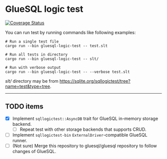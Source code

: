 # GlueSQL logic test

[![Coverage Status](https://coveralls.io/repos/github/gluesql/gluesql-logic-test/badge.svg?branch=main)](https://coveralls.io/github/gluesql/gluesql-logic-test?branch=main)

You can run test by running commands like following examples:

```
# Run a single test file
cargo run --bin gluesql-logic-test -- test.slt

# Run all tests in directory
cargo run --bin gluesql-logic-test -- slt/

# Run with verbose output
cargo run --bin gluesql-logic-test -- --verbose test.slt
```

_slt/_ directory may be from https://sqlite.org/sqllogictest/tree?name=test&type=tree.

---

TODO items
----------

 - [x] Implement `sqllogictest::AsyncDB` trait for GlueSQL in-memory storage backend.
   - [ ] Repeat test with other storage backends that supports CRUD.
 - [ ] Implement `sqllogictest-bin` `ExternalDriver`-compatible GlueSQL runner.
 - [ ] (Not sure) Merge this repository to gluesql/gluesql repository to follow changes of GlueSQL.
